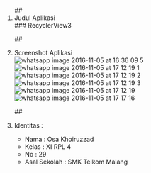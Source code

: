 <ol>
##<li> Judul Aplikasi </li>
### RecyclerView3
 
##<li> Screenshot Aplikasi </li>
![whatsapp image 2016-11-05 at 16 36 09 5](https://cloud.githubusercontent.com/assets/22129286/20029322/b8fabeae-a37b-11e6-828e-31335d0a3b01.jpeg)
![whatsapp image 2016-11-05 at 17 12 19 1](https://cloud.githubusercontent.com/assets/22129286/20029323/b8faf496-a37b-11e6-8d7b-9b567dfdabc3.jpeg)
![whatsapp image 2016-11-05 at 17 12 19 2](https://cloud.githubusercontent.com/assets/22129286/20029321/b8fa2430-a37b-11e6-8435-bbc3553a7f3e.jpeg)
![whatsapp image 2016-11-05 at 17 12 19 3](https://cloud.githubusercontent.com/assets/22129286/20029325/b900d230-a37b-11e6-8a6a-5adbfa09cd2b.jpeg)
![whatsapp image 2016-11-05 at 17 12 19](https://cloud.githubusercontent.com/assets/22129286/20029326/b930622a-a37b-11e6-9c92-ed563a1fb7d2.jpeg)
![whatsapp image 2016-11-05 at 17 17 16](https://cloud.githubusercontent.com/assets/22129286/20029331/c1ab0cca-a37b-11e6-9a52-faab9a62fa52.jpeg)

##<li> Identitas : </li>

<ul>
<li> Nama : Osa Khoiruzzad </li>
<li> Kelas : XI RPL 4 </li>
<li> No : 29 </li>
<li> Asal Sekolah : SMK Telkom Malang </li>
</ul>
